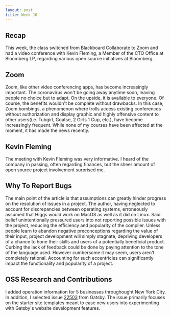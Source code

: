 ```yaml
---
layout: post
title: Week 10
---
```

## Recap
This week, the class switched from Blackboard Collaborate to Zoom and had a video conference with Kevin Fleming, a Member of the CTO Office at Bloomberg LP, regarding various open source initiatives at Bloomberg.

## Zoom
Zoom, like other video conferencing apps, has become increasingly important. The coronavirus won't be going away anytime soon, leaving people no choice but to adapt. On the upside, it is available to everyone. Of course, the benefits wouldn't be complete without drawbacks. In this case, Zoom bombings, a phenomenon where trolls access existing conferences without authorization and display graphic and highly offensive content to other users(i.e. Tubgirl, Goatse, 2 Girls 1 Cup, etc.), have become increasingly frequent. While none of my courses have been affected at the moment, it has made the news recently.

## Kevin Fleming 
The meeting with Kevin Fleming was very informative. I heard of the company in passing, often regarding finances, but the sheer amount of open source project involvement surprised me. 

## Why To Report Bugs
The main point of the article is that assumptions can greatly hinder progress on the resolution of issues in a project. The author, having neglected to account for discrepancies between operating systems, erroneously assumed that Higgs would work on MacOS as well as it did on Linux. Said belief unintentionally pressured users into not reporting possible issues with the project, reducing the efficiency and popularity of the compiler. Unless people learn to abandon negative preconceptions regarding the value of their input, project development will simply stagnate, depriving developers of a chance to hone their skills and users of a potentially beneficial product. Curbing the lack of feedback could be done by paying attention to the tone of the language used. However cumbersome it may seem, users aren't completely rational. Accounting for such eccentricies can significantly impact the functionality and popularity of a project.

## OSS Research and Contributions
I added operation information for 5 businesses throughought New York City. In addition, I selected issue [22503](https://github.com/gatsbyjs/gatsby/issues/22503) from Gatsby. The issue primarily focuses on the starter site templates meant to ease new users into experimenting with Gatsby's website development features.
